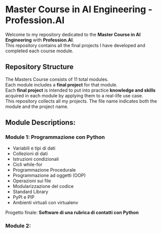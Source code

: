 # Master Course in AI Engineering - Profession.AI

Welcome to my repository dedicated to the **Master Course in AI Engineering** with **Profession.AI**. <br> This repository contains all the final projects I have developed and completed each course module.

## Repository Structure

The Masters Course consists of 11 total modules. <br>
Each module includes a **final project** for that module. <br>
Each **final project** is intended to put into practice **knowledge and skills** acquired in each module by applying them to a real-life use case. <br>
This repository collects all my projects. The file name indicates both the module and the project name.


## Module Descriptions:

### Module 1: Programmazione con Python
- Variabili e tipi di dati
- Collezioni di dati
- Istruzioni condizionali
- Cicli while-for
- Programmazione Procedurale
- Programmazione ad oggetti (OOP)
- Operazioni sui file
- Modularizzazione del codice
- Standard Library
- PyPI e PIP
- Ambienti virtuali con virtualenv

Progetto finale: **Software di una rubrica di contatti con Python**

### Module 2: 

